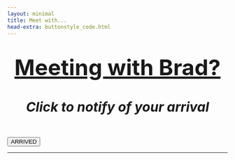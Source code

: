 ```yaml
---
layout: minimal
title: Meet with...
head-extra: buttonstyle_code.html
---
```


<html>
    <body>
        <script>
function webhook() {
        fetch('https://hook.integromat.com/veirohloph4r49a9txd3npz741acr5ln?action=meeting')
            .then(function(response){
            return response.text();
            if(response.text == 'Accepted') {
            console.log('Request successful', text);
            window.location.href('https://bradleykennedy.co.uk/meeting-click/');
            })
            .catch(function(error){
            log('Request failed', error)
            });
        console.log('Fin');
}
        </script>
        
<h1 style="text-align: center;"><span style="text-decoration: underline; font-size:50px"><strong>Meeting with Brad?</strong></span></h1>
<h1 id="title" style="text-align: center; font-size:30px"><em>Click to notify of your arrival </em></h1>
<!-- <h2 style="text-align: center;">Are you here for a Meeting or as a Participant?</h2> -->
<p>&nbsp;</p>
<div class="text-center">
  <div class="btn-group">
    <button class="button" onclick="webhook();">ARRIVED</button>
  </div>
</div>
<hr />
<!-- WILL NEED TO UPDATE THIS IF I USE THE PARTICIPANT LINK AGAIN - USE THE JAVASCRIPT ABOVE AND MODIFY FOR PPWEBHOOK. 
window.location.href('https://hook.integromat.com/veirohloph4r49a9txd3npz741acr5ln?action=meeting')
<div class="text-center">
  <div class="btn-group">
  <a href="https://hook.integromat.com/veirohloph4r49a9txd3npz741acr5ln?action=participant" onclick="window.open('https://bradleykennedy.co.uk/meeting-click/');" class="button">Participant</a>
</div>
  </div>
-->
</body>
</html>
